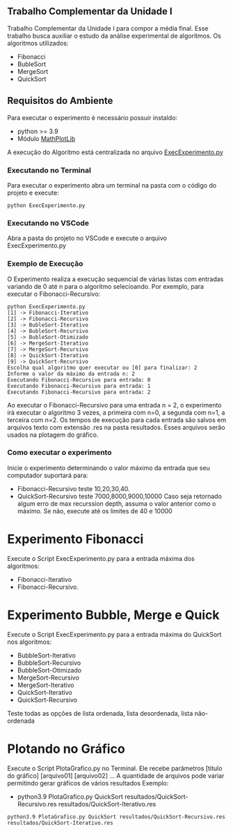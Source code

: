 ## Trabalho Complementar da Unidade I ##
Trabalho Complementar da Unidade I para compor a média final.
Esse trabalho busca auxiliar o estudo da análise experimental de algoritmos.
Os algoritmos utilizados:
 - Fibonacci
 - BubleSort
 - MergeSort
 - QuickSort

## Requisitos do Ambiente ##
Para executar o experimento é necessário possuir instaldo:
 - python >= 3.9
 - Módulo [MathPlotLib](https://matplotlib.org/stable/install/index.html)

A execução do Algoritmo está centralizada no arquivo [ExecExperimento.py](./ExecExperimento.py)

### Executando no Terminal ###
Para executar o experimento abra um terminal na pasta com o código do projeto e execute: 
```
python ExecExperimento.py
```
### Executando no VSCode ####
Abra a pasta do projeto no VSCode e execute o arquivo ExecExperimento.py

### Exemplo de Execução ###
O Experimento realiza a execução sequencial de várias listas com entradas variando de 0 até n para o algoritmo selecioando. Por exemplo, para executar o Fibonacci-Recursivo:
```
python ExecExperimento.py
[1] -> Fibonacci-Iterativo
[2] -> Fibonacci-Recursivo
[3] -> BubleSort-Iterativo
[4] -> BubleSort-Recursivo
[5] -> BubleSort-Otimizado
[6] -> MergeSort-Iterativo
[7] -> MergeSort-Recursivo
[8] -> QuickSort-Iterativo
[9] -> QuickSort-Recursivo
Escolha qual algoritmo quer executar ou [0] para finalizar: 2
Informe o valor da máximo da entrada n: 2
Executando Fibonacci-Recursivo para entrada: 0
Executando Fibonacci-Recursivo para entrada: 1
Executando Fibonacci-Recursivo para entrada: 2
```

Ao executar o Fibonacci-Recursivo para uma entrada n = 2, o experimento irá executar o algoritmo 3 vezes, a primeira com n=0, a segunda com n=1, a terceira com n=2.
Os tempos de execução para cada entrada são salvos em arquivos texto com extensão .res na pasta resultados.
Esses arquivos serão usados na plotagem do gráfico.  

### Como executar o experimento ###
Inicie o experimento determinando o valor máximo da entrada que seu computador suportará para:
 - Fibonacci-Recursivo teste 10,20,30,40.
 - QuickSort-Recursivo teste 7000,8000,9000,10000
Caso seja retornado algum erro de max recurssion depth, assuma o valor anterior como o máximo.
Se não, execute até os limites de 40 e 10000 

# Experimento Fibonacci #
Execute o Script ExecExperimento.py para a entrada máxima dos algoritmos:
 - Fibonacci-Iterativo
 - Fibonacci-Recursivo.

# Experimento Bubble, Merge e Quick #
Execute o Script ExecExperimento.py para a entrada máxima do QuickSort nos algoritmos:
 - BubbleSort-Iterativo
 - BubbleSort-Recursivo
 - BubbleSort-Otimizado
 - MergeSort-Recursivo
 - MergeSort-Iterativo
 - QuickSort-Iterativo
 - QuickSort-Recursivo

 Teste todas as opções de lista ordenada, lista desordenada, lista não-ordenada

# Plotando no Gráfico #
Execute o Script PlotaGrafico.py no Terminal.
Ele recebe parâmetros [titulo do gráfico] [arquivo01] [arquivo02] ...
A quantidade de arquivos pode variar permitindo gerar gráficos de vários resultados
Exemplo:
 - python3.9 PlotaGrafico.py QuickSort resultados/QuickSort-Recursivo.res resultados/QuickSort-Iterativo.res
```
python3.9 PlotaGrafico.py QuickSort resultados/QuickSort-Recursivo.res resultados/QuickSort-Iterativo.res
```